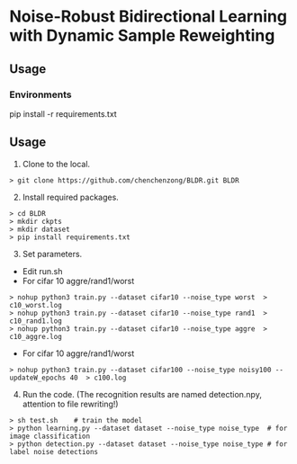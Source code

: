 # Noise-Robust Bidirectional Learning with Dynamic Sample Reweighting

## Usage
### Environments

pip install -r requirements.txt

## Usage

1. Clone to the local.
```
> git clone https://github.com/chenchenzong/BLDR.git BLDR
```
2. Install required packages.
```
> cd BLDR
> mkdir ckpts
> mkdir dataset
> pip install requirements.txt
```
3. Set parameters.
- Edit run.sh 
- For cifar 10 aggre/rand1/worst
```
> nohup python3 train.py --dataset cifar10 --noise_type worst  > c10_worst.log
> nohup python3 train.py --dataset cifar10 --noise_type rand1  > c10_rand1.log
> nohup python3 train.py --dataset cifar10 --noise_type aggre  > c10_aggre.log
```
- For cifar 10 aggre/rand1/worst
```
> nohup python3 train.py --dataset cifar100 --noise_type noisy100 --updateW_epochs 40  > c100.log
```
4. Run the code. (The recognition results are named detection.npy, attention to file rewriting!)
```
> sh test.sh	# train the model
> python learning.py --dataset dataset --noise_type noise_type	# for image classification
> python detection.py --dataset dataset --noise_type noise_type	# for label noise detections
```
